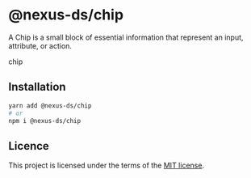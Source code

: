 # @nexus-ds/chip

A Chip is a small block of essential information that represent an input, attribute, or action.

chip

## Installation

```sh
yarn add @nexus-ds/chip
# or
npm i @nexus-ds/chip
```



## Licence

This project is licensed under the terms of the
[MIT license](https://github.com/NexusDesignSystem/nexus-ds/blob/main/LICENSE).
